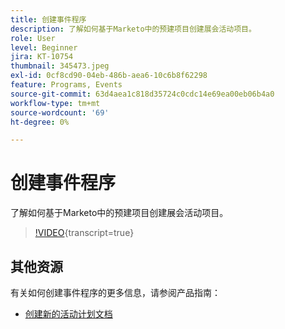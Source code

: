 ```yaml
---
title: 创建事件程序
description: 了解如何基于Marketo中的预建项目创建展会活动项目。
role: User
level: Beginner
jira: KT-10754
thumbnail: 345473.jpeg
exl-id: 0cf8cd90-04eb-486b-aea6-10c6b8f62298
feature: Programs, Events
source-git-commit: 63d4aea1c818d35724c0cdc14e69ea00eb06b4a0
workflow-type: tm+mt
source-wordcount: '69'
ht-degree: 0%

---
```


# 创建事件程序

了解如何基于Marketo中的预建项目创建展会活动项目。

>[!VIDEO](https://video.tv.adobe.com/v/3411675/?quality=12&learn=on&captions=chi_hans){transcript=true}

## 其他资源

有关如何创建事件程序的更多信息，请参阅产品指南：

* [创建新的活动计划文档](https://experienceleague.adobe.com/docs/marketo/using/product-docs/demand-generation/events/understanding-events/create-a-new-event-program.html?lang=zh-Hans)

